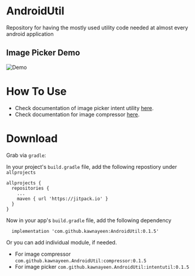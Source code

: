 # AndroidUtil
Repository for having the mostly used utility code needed at almost every android application

Image Picker Demo
-----------------
![Demo](https://media.giphy.com/media/xT9IgGhnplPB7NMQMw/giphy.gif)

How To Use
==========
- Check documentation of image picker intent utility [here](https://github.com/kawnayeen/AndroidUtil/tree/master/intentutil). <br/>
- Check documentation for image compressor [here](https://github.com/zetbaitsu/Compressor#lets-compress-the-image-size).

Download
========
Grab via `gradle`:

In your project's `build.gradle` file, add the following repostiory under `allprojects`

```
allprojects {
  repositories {
    ...
    maven { url 'https://jitpack.io' }
  }
}
```

Now in your app's `build.gradle` file, add the following dependency
```
  implementation 'com.github.kawnayeen:AndroidUtil:0.1.5'
```

Or you can add individual module, if needed.
- For image compressor `com.github.kawnayeen.AndroidUtil:compressor:0.1.5`
- For image picker `com.github.kawnayeen.AndroidUtil:intentutil:0.1.5`
